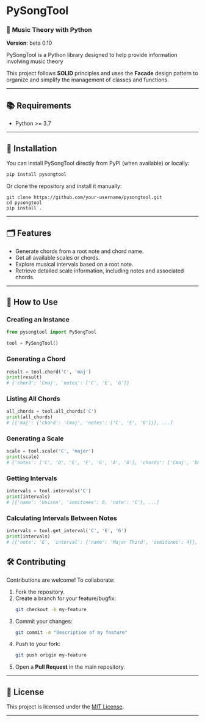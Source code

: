 # PySongTool

### 🎵 **Music Theory with Python**
**Version**: beta 0.10

PySongTool is a Python library designed to help provide information involving music theory

This project follows **SOLID** principles and uses the **Facade** design pattern to organize and simplify the management of classes and functions.

---

## 📚 **Requirements**

- Python >= 3.7

---

## 🔧 **Installation**

You can install PySongTool directly from PyPI (when available) or locally:

```bash
pip install pysongtool
```

Or clone the repository and install it manually:

```
git clone https://github.com/your-username/pysongtool.git
cd pysongtool
pip install .
```

---

## 🗂 **Features**

- Generate chords from a root note and chord name.
- Get all available scales or chords.
- Explore musical intervals based on a root note.
- Retrieve detailed scale information, including notes and associated chords.

---

## 🚀 **How to Use**

### Creating an Instance
```python
from pysongtool import PySongTool

tool = PySongTool()
```
### Generating a Chord
```python
result = tool.chord('C', 'maj')
print(result)
# {'chord': 'Cmaj', 'notes': ['C', 'E', 'G']}
```

### Listing All Chords
```python
all_chords = tool.all_chords('C')
print(all_chords)
# [{'maj': {'chord': 'Cmaj', 'notes': ['C', 'E', 'G']}}, ...]
```

### Generating a Scale
```python
scale = tool.scale('C', 'major')
print(scale)
# {'notes': ['C', 'D', 'E', 'F', 'G', 'A', 'B'], 'chords': ['Cmaj', 'Dmin', ...]}
```

### Getting Intervals
```python
intervals = tool.intervals('C')
print(intervals)
# [{'name': 'Unison', 'semitones': 0, 'note': 'C'}, ...]
```

### Calculating Intervals Between Notes
```python
intervals = tool.get_interval('C', 'E', 'G')
print(intervals)
# [{'note': 'E', 'interval': {'name': 'Major Third', 'semitones': 4}}, ...]
```

## 🛠 **Contributing**

Contributions are welcome! To collaborate:  

1. Fork the repository.
2. Create a branch for your feature/bugfix:  
   ```bash
   git checkout -b my-feature
   ```
3. Commit your changes:  
   ```bash
   git commit -m "Description of my feature"
   ```
4. Push to your fork:  
   ```bash
   git push origin my-feature
   ```
5. Open a **Pull Request** in the main repository.

---

## 📝 **License**
This project is licensed under the [MIT License](LICENSE).  

---